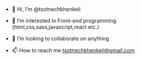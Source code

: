 - 👋 Hi, I’m @tsotnechkhenkeli
- 👀 I’m interested in Front-end programming (html,css,sass,javascript,react etc.)

- 💞️ I’m looking to collaborate on anything
- 📫 How to reach me tsotnechkhenkeli@gmail.com

<!---
tsotnechkhenkeli/tsotnechkhenkeli is a ✨ special ✨ repository because its `README.md` (this file) appears on your GitHub profile.
You can click the Preview link to take a look at your changes.
--->
